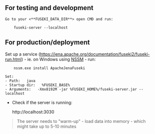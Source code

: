 ## For testing and development

    Go to your <**FUSEKI_DATA_DIR**> open CMD and run:
    
        fuseki-server --localhost

## For production/deployment 

Set up a service (https://jena.apache.org/documentation/fuseki2/fuseki-run.html) - ie. on Windows using [NSSM](https://nssm.cc/) - run:

        nssm.exe install ApacheJenaFuseki

    Set:
    - Path:   java
    - Startup dir:   %FUSEKI_BASE%
    - Arguments:   -Xmx8192M -jar %FUSEKI_HOME%/fuseki-server.jar --localhost
   
* Check if the server is running:
    
    http://localhost:3030

> The server needs to "warm-up" - load data into memory - which might take up to 5-10 minutes